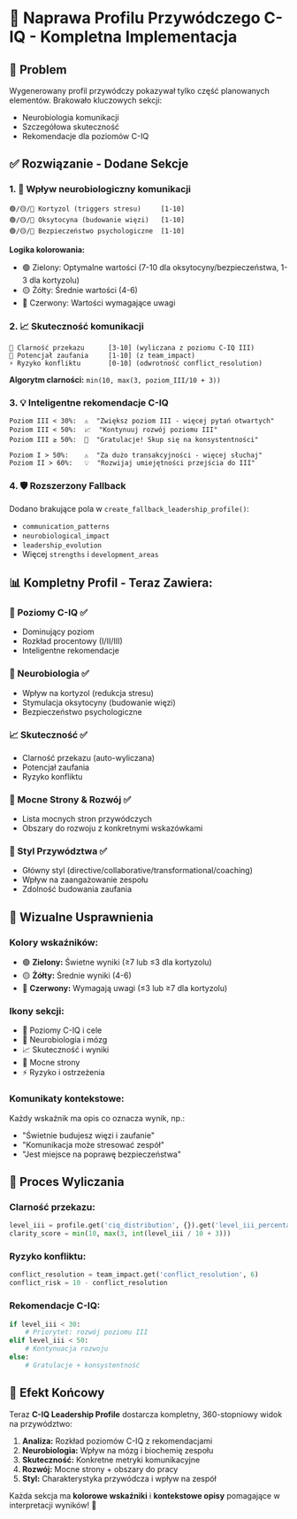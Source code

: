 # 🔧 Naprawa Profilu Przywódczego C-IQ - Kompletna Implementacja

## 🎯 Problem
Wygenerowany profil przywódczy pokazywał tylko część planowanych elementów. Brakowało kluczowych sekcji:
- Neurobiologia komunikacji
- Szczegółowa skuteczność
- Rekomendacje dla poziomów C-IQ

## ✅ Rozwiązanie - Dodane Sekcje

### 1. **🧠 Wpływ neurobiologiczny komunikacji**
```
🟢/🟡/🔴 Kortyzol (triggers stresu)     [1-10]
🟢/🟡/🔴 Oksytocyna (budowanie więzi)   [1-10] 
🟢/🟡/🔴 Bezpieczeństwo psychologiczne  [1-10]
```

**Logika kolorowania:**
- 🟢 Zielony: Optymalne wartości (7-10 dla oksytocyny/bezpieczeństwa, 1-3 dla kortyzolu)
- 🟡 Żółty: Średnie wartości (4-6)
- 🔴 Czerwony: Wartości wymagające uwagi

### 2. **📈 Skuteczność komunikacji**
```
🎯 Clarność przekazu      [3-10] (wyliczana z poziomu C-IQ III)
🤝 Potencjał zaufania     [1-10] (z team_impact)
⚡ Ryzyko konfliktu       [0-10] (odwrotność conflict_resolution)
```

**Algorytm clarności:** `min(10, max(3, poziom_III/10 + 3))`

### 3. **💡 Inteligentne rekomendacje C-IQ**
```
Poziom III < 30%:  ⚠️  "Zwiększ poziom III - więcej pytań otwartych"
Poziom III < 50%:  📈  "Kontynuuj rozwój poziomu III"
Poziom III ≥ 50%:  🎉  "Gratulacje! Skup się na konsystentności"

Poziom I > 50%:    ⚠️  "Za dużo transakcyjności - więcej słuchaj"
Poziom II > 60%:   💡  "Rozwijaj umiejętności przejścia do III"
```

### 4. **🛡️ Rozszerzony Fallback**
Dodano brakujące pola w `create_fallback_leadership_profile()`:
- `communication_patterns`
- `neurobiological_impact` 
- `leadership_evolution`
- Więcej `strengths` i `development_areas`

## 📊 Kompletny Profil - Teraz Zawiera:

### **🎯 Poziomy C-IQ** ✅
- Dominujący poziom
- Rozkład procentowy (I/II/III)
- Inteligentne rekomendacje

### **🧠 Neurobiologia** ✅  
- Wpływ na kortyzol (redukcja stresu)
- Stymulacja oksytocyny (budowanie więzi)
- Bezpieczeństwo psychologiczne

### **📈 Skuteczność** ✅
- Clarność przekazu (auto-wyliczana)
- Potencjał zaufania 
- Ryzyko konfliktu

### **💪 Mocne Strony & Rozwój** ✅
- Lista mocnych stron przywódczych
- Obszary do rozwoju z konkretnymi wskazówkami

### **👔 Styl Przywództwa** ✅
- Główny styl (directive/collaborative/transformational/coaching)
- Wpływ na zaangażowanie zespołu
- Zdolność budowania zaufania

## 🎨 Wizualne Usprawnienia

### **Kolory wskaźników:**
- 🟢 **Zielony:** Świetne wyniki (≥7 lub ≤3 dla kortyzolu)
- 🟡 **Żółty:** Średnie wyniki (4-6)
- 🔴 **Czerwony:** Wymagają uwagi (≤3 lub ≥7 dla kortyzolu)

### **Ikony sekcji:**
- 🎯 Poziomy C-IQ i cele
- 🧠 Neurobiologia i mózg  
- 📈 Skuteczność i wyniki
- 💪 Mocne strony
- ⚡ Ryzyko i ostrzeżenia

### **Komunikaty kontekstowe:**
Każdy wskaźnik ma opis co oznacza wynik, np.:
- "Świetnie budujesz więzi i zaufanie"
- "Komunikacja może stresować zespół" 
- "Jest miejsce na poprawę bezpieczeństwa"

## 🔄 Proces Wyliczania

### **Clarność przekazu:**
```python
level_iii = profile.get('ciq_distribution', {}).get('level_iii_percentage', 20)
clarity_score = min(10, max(3, int(level_iii / 10 + 3)))
```

### **Ryzyko konfliktu:**
```python
conflict_resolution = team_impact.get('conflict_resolution', 6)  
conflict_risk = 10 - conflict_resolution
```

### **Rekomendacje C-IQ:**
```python
if level_iii < 30:
    # Priorytet: rozwój poziomu III
elif level_iii < 50:  
    # Kontynuacja rozwoju
else:
    # Gratulacje + konsystentność
```

## 🚀 Efekt Końcowy

Teraz **C-IQ Leadership Profile** dostarcza kompletny, 360-stopniowy widok na przywództwo:

1. **Analiza:** Rozkład poziomów C-IQ z rekomendacjami
2. **Neurobiologia:** Wpływ na mózg i biochemię zespołu  
3. **Skuteczność:** Konkretne metryki komunikacyjne
4. **Rozwój:** Mocne strony + obszary do pracy
5. **Styl:** Charakterystyka przywódcza i wpływ na zespół

Każda sekcja ma **kolorowe wskaźniki** i **kontekstowe opisy** pomagające w interpretacji wyników! 🎯